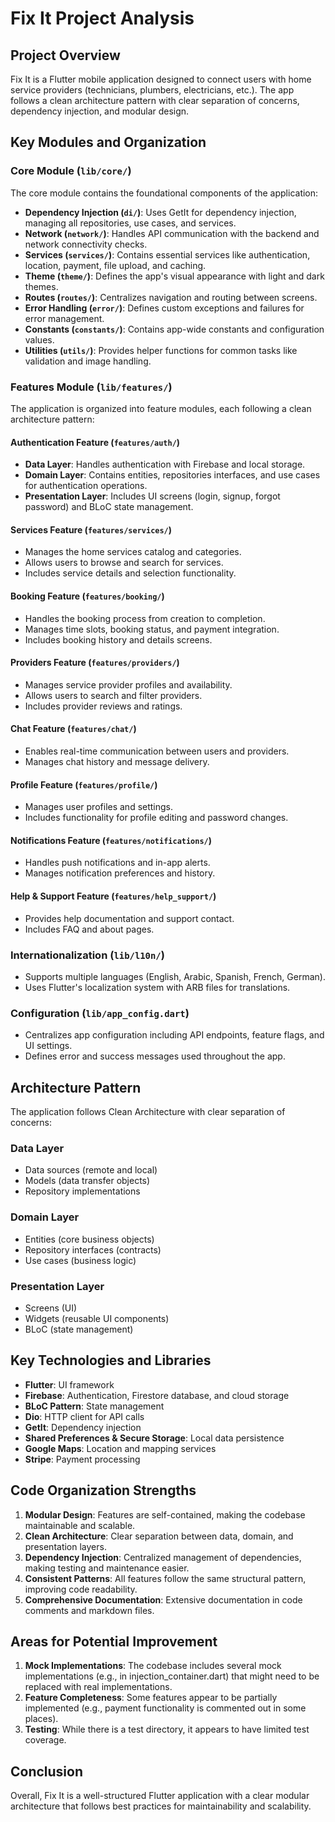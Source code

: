 # Fix It Project Analysis

## Project Overview
Fix It is a Flutter mobile application designed to connect users with home service providers (technicians, plumbers, electricians, etc.). The app follows a clean architecture pattern with clear separation of concerns, dependency injection, and modular design.

## Key Modules and Organization

### Core Module (`lib/core/`)
The core module contains the foundational components of the application:

- **Dependency Injection (`di/`)**: Uses GetIt for dependency injection, managing all repositories, use cases, and services.
- **Network (`network/`)**: Handles API communication with the backend and network connectivity checks.
- **Services (`services/`)**: Contains essential services like authentication, location, payment, file upload, and caching.
- **Theme (`theme/`)**: Defines the app's visual appearance with light and dark themes.
- **Routes (`routes/`)**: Centralizes navigation and routing between screens.
- **Error Handling (`error/`)**: Defines custom exceptions and failures for error management.
- **Constants (`constants/`)**: Contains app-wide constants and configuration values.
- **Utilities (`utils/`)**: Provides helper functions for common tasks like validation and image handling.

### Features Module (`lib/features/`)
The application is organized into feature modules, each following a clean architecture pattern:

#### Authentication Feature (`features/auth/`)
- **Data Layer**: Handles authentication with Firebase and local storage.
- **Domain Layer**: Contains entities, repositories interfaces, and use cases for authentication operations.
- **Presentation Layer**: Includes UI screens (login, signup, forgot password) and BLoC state management.

#### Services Feature (`features/services/`)
- Manages the home services catalog and categories.
- Allows users to browse and search for services.
- Includes service details and selection functionality.

#### Booking Feature (`features/booking/`)
- Handles the booking process from creation to completion.
- Manages time slots, booking status, and payment integration.
- Includes booking history and details screens.

#### Providers Feature (`features/providers/`)
- Manages service provider profiles and availability.
- Allows users to search and filter providers.
- Includes provider reviews and ratings.

#### Chat Feature (`features/chat/`)
- Enables real-time communication between users and providers.
- Manages chat history and message delivery.

#### Profile Feature (`features/profile/`)
- Manages user profiles and settings.
- Includes functionality for profile editing and password changes.

#### Notifications Feature (`features/notifications/`)
- Handles push notifications and in-app alerts.
- Manages notification preferences and history.

#### Help & Support Feature (`features/help_support/`)
- Provides help documentation and support contact.
- Includes FAQ and about pages.

### Internationalization (`lib/l10n/`)
- Supports multiple languages (English, Arabic, Spanish, French, German).
- Uses Flutter's localization system with ARB files for translations.

### Configuration (`lib/app_config.dart`)
- Centralizes app configuration including API endpoints, feature flags, and UI settings.
- Defines error and success messages used throughout the app.

## Architecture Pattern
The application follows Clean Architecture with clear separation of concerns:

### Data Layer
- Data sources (remote and local)
- Models (data transfer objects)
- Repository implementations

### Domain Layer
- Entities (core business objects)
- Repository interfaces (contracts)
- Use cases (business logic)

### Presentation Layer
- Screens (UI)
- Widgets (reusable UI components)
- BLoC (state management)

## Key Technologies and Libraries
- **Flutter**: UI framework
- **Firebase**: Authentication, Firestore database, and cloud storage
- **BLoC Pattern**: State management
- **Dio**: HTTP client for API calls
- **GetIt**: Dependency injection
- **Shared Preferences & Secure Storage**: Local data persistence
- **Google Maps**: Location and mapping services
- **Stripe**: Payment processing

## Code Organization Strengths
1. **Modular Design**: Features are self-contained, making the codebase maintainable and scalable.
2. **Clean Architecture**: Clear separation between data, domain, and presentation layers.
3. **Dependency Injection**: Centralized management of dependencies, making testing and maintenance easier.
4. **Consistent Patterns**: All features follow the same structural pattern, improving code readability.
5. **Comprehensive Documentation**: Extensive documentation in code comments and markdown files.

## Areas for Potential Improvement
1. **Mock Implementations**: The codebase includes several mock implementations (e.g., in injection_container.dart) that might need to be replaced with real implementations.
2. **Feature Completeness**: Some features appear to be partially implemented (e.g., payment functionality is commented out in some places).
3. **Testing**: While there is a test directory, it appears to have limited test coverage.

## Conclusion
Overall, Fix It is a well-structured Flutter application with a clear modular architecture that follows best practices for maintainability and scalability.
